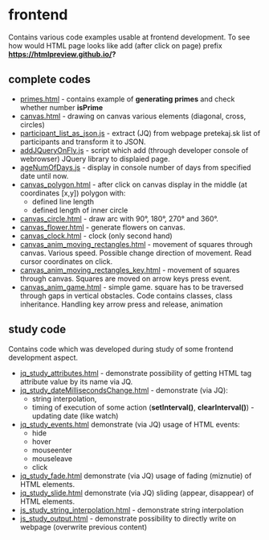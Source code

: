 # frontend
Contains various code examples usable at frontend development.
To see how would HTML page looks like add (after click on page) prefix **https://htmlpreview.github.io/?**

## complete codes
* [primes.html](primes.html) - contains example of **generating primes** and check whether number **isPrime**
* [canvas.html](canvas.html) - drawing on canvas various elements (diagonal, cross, circles)
* [participant_list_as_json.js](participant_list_as_json.js) - extract (JQ) from webpage pretekaj.sk list of participants and transform it to JSON.
* [addJQueryOnFly.js](addJQueryOnFly.js) - script which add (through developer console of webrowser) JQuery library to displaied page.
* [ageNumOfDays.js](ageNumOfDays.js) - display in console number of days from specified date until now.
* [canvas_polygon.html](canvas_polygon.html) - after click on canvas display in the middle (at coordinates [x,y]) polygon with:
    * defined line length
    * defined length of inner circle
* [canvas_circle.html](canvas_circle.html) - draw arc with 90°, 180°, 270° and 360°.
* [canvas_flower.html](canvas_flower.html) - generate flowers on canvas.
* [canvas_clock.html](canvas_clock.html) - clock (only second hand)
* [canvas_anim_moving_rectangles.html](canvas_anim_moving_rectangles.html) - movement of squares through canvas. Various speed. Possible change direction of movement. Read cursor coordinates on click.
* [canvas_anim_moving_rectangles_key.html](canvas_anim_moving_rectangles_key.html) - movement of squares through canvas. Squares are moved on arrow keys press event.
* [canvas_anim_game.html](canvas_anim_game.html) - simple game. square has to be traversed through gaps in vertical obstacles. Code contains classes, class inheritance. Handling key arrow press and release, animation

## study code
Contains code which was developed during study of some frontend development aspect.

* [jq_study_attributes.html](jq_study_attributes.html) - demonstrate possibility of getting HTML tag attribute value by its name via JQ.
* [jq_study_dateMillisecondsChange.html](jq_study_dateMillisecondsChange.html) - demonstrate (via JQ):
    * string interpolation,
    * timing of execution of some action (**setInterval()**, **clearInterval()**) - updating date (like watch)
* [jq_study_events.html](jq_study_events.html) demonstrate (via JQ) usage of HTML events:
    * hide
    * hover
    * mouseenter
    * mouseleave
    * click
* [jq_study_fade.html](jq_study_fade.html) demonstrate (via JQ) usage of fading (miznutie) of HTML elements.
* [jq_study_slide.html](jq_study_slide.html) demonstrate (via JQ) sliding (appear, disappear) of HTML elements.
* [js_study_string_interpolation.html](js_study_string_interpolation.html) - demonstrate string interpolation
* [js_study_output.html](js_study_output.html) - demonstrate possibility to directly write on webpage (overwrite previous content)



